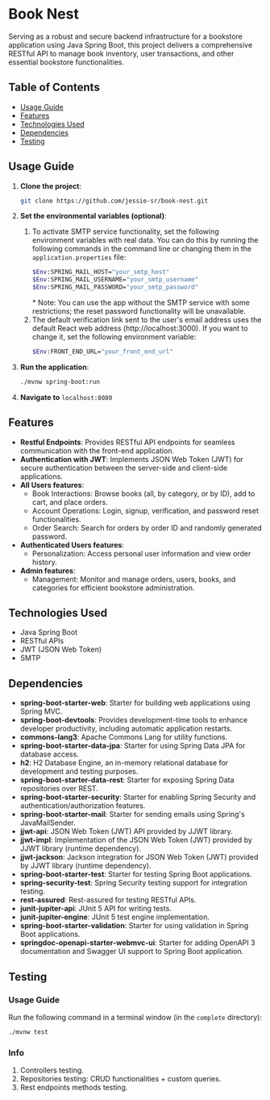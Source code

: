 # Book Nest
Serving as a robust and secure backend infrastructure for a bookstore application using Java Spring Boot, this project delivers a comprehensive RESTful API to manage book inventory, user transactions, and other essential bookstore functionalities. 

## Table of Contents
- [Usage Guide](#usage-guide)
- [Features](#features)
- [Technologies Used](#technologies-used)
- [Dependencies](#dependencies)
- [Testing](#testing)

## Usage Guide
1. **Clone the project**:
    ```sh
    git clone https://github.com/jessie-sr/book-nest.git
    ```

2. **Set the environmental variables (optional)**:
    1. To activate SMTP service functionality, set the following environment variables with real data. You can do this by running the following commands in the command line or changing them in the `application.properties` file:
        ```sh
        $Env:SPRING_MAIL_HOST="your_smtp_host"
        $Env:SPRING_MAIL_USERNAME="your_smtp_username"
        $Env:SPRING_MAIL_PASSWORD="your_smtp_password"
        ```
        \* Note: You can use the app without the SMTP service with some restrictions; the reset password functionality will be unavailable.
    2. The default verification link sent to the user's email address uses the default React web address (http://localhost:3000). If you want to change it, set the following environment variable:
        ```sh
        $Env:FRONT_END_URL="your_front_end_url"
        ```

3. **Run the application**:
    ```sh
    ./mvnw spring-boot:run
    ```

4. **Navigate to** `localhost:8080`

## Features
- **Restful Endpoints**: Provides RESTful API endpoints for seamless communication with the front-end application.
- **Authentication with JWT**: Implements JSON Web Token (JWT) for secure authentication between the server-side and client-side applications.
- **All Users features**:
  - Book Interactions: Browse books (all, by category, or by ID), add to cart, and place orders.
  - Account Operations: Login, signup, verification, and password reset functionalities.
  - Order Search: Search for orders by order ID and randomly generated password.
- **Authenticated Users features**:
  - Personalization: Access personal user information and view order history.
- **Admin features**:
  - Management: Monitor and manage orders, users, books, and categories for efficient bookstore administration.

## Technologies Used
- Java Spring Boot
- RESTful APIs
- JWT (JSON Web Token)
- SMTP

## Dependencies
- **spring-boot-starter-web**: Starter for building web applications using Spring MVC.
- **spring-boot-devtools**: Provides development-time tools to enhance developer productivity, including automatic application restarts.
- **commons-lang3**: Apache Commons Lang for utility functions.
- **spring-boot-starter-data-jpa**: Starter for using Spring Data JPA for database access.
- **h2**: H2 Database Engine, an in-memory relational database for development and testing purposes.
- **spring-boot-starter-data-rest**: Starter for exposing Spring Data repositories over REST.
- **spring-boot-starter-security**: Starter for enabling Spring Security and authentication/authorization features.
- **spring-boot-starter-mail**: Starter for sending emails using Spring's JavaMailSender.
- **jjwt-api**: JSON Web Token (JWT) API provided by JJWT library.
- **jjwt-impl**: Implementation of the JSON Web Token (JWT) provided by JJWT library (runtime dependency).
- **jjwt-jackson**: Jackson integration for JSON Web Token (JWT) provided by JJWT library (runtime dependency).
- **spring-boot-starter-test**: Starter for testing Spring Boot applications.
- **spring-security-test**: Spring Security testing support for integration testing.
- **rest-assured**: Rest-assured for testing RESTful APIs.
- **junit-jupiter-api**: JUnit 5 API for writing tests.
- **junit-jupiter-engine**: JUnit 5 test engine implementation.
- **spring-boot-starter-validation**: Starter for using validation in Spring Boot applications.
- **springdoc-openapi-starter-webmvc-ui**: Starter for adding OpenAPI 3 documentation and Swagger UI support to Spring Boot application.

## Testing
### Usage Guide
Run the following command in a terminal window (in the `complete` directory):
```sh
./mvnw test
```
### Info
1. Controllers testing.
2. Repositories testing: CRUD functionalities + custom queries.
3. Rest endpoints methods testing.
